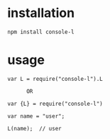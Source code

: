 # installation

`npm install console-l`

# usage

```
var L = require("console-l").L

      OR

var {L} = require("console-l")

var name = "user";

L(name);  // user

```
